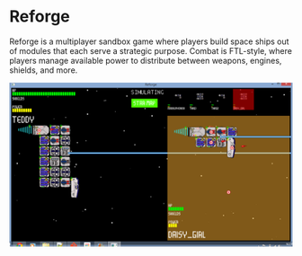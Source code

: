 # Reforge

Reforge is a multiplayer sandbox game where players build space ships out of modules that each serve a strategic purpose. Combat is FTL-style, where players manage available power to distribute between weapons, engines, shields, and more.

[![screenshot](screenies/reforge_screeny.png)]()